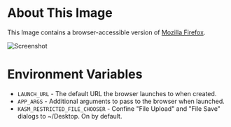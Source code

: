 # About This Image

This Image contains a browser-accessible version of [Mozilla Firefox](https://www.mozilla.org/).

![Screenshot][Image_Screenshot]

[Image_Screenshot]: https://f.hubspotusercontent30.net/hubfs/5856039/dockerhub/image-screenshots/firefox.png "Image Screenshot"

# Environment Variables

* `LAUNCH_URL` - The default URL the browser launches to when created.
* `APP_ARGS` - Additional arguments to pass to the browser when launched.
* `KASM_RESTRICTED_FILE_CHOOSER` - Confine "File Upload" and "File Save"
  dialogs to ~/Desktop. On by default.
